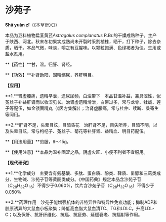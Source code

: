# 沙苑子

**Shā yuàn zǐ**（《本草衍义》）

本品为豆科植物扁茎黄芪*Astragalus complanatus* R.Br.的干燥成熟种子。主产于陕西、河北。秋末冬初果实成熟尚未开裂时采割植株，晒干，打下种子，除去杂质，晒干。本品气微，味淡，嚼之有豆腥味。以颗粒饱满、色绿褐者为佳。生用或盐水炙用。

**【药性】**甘，温。归肝、肾经。

**【功效】**补肾助阳，固精缩尿，养肝明目。

**【应用】**

**1.**肾虚腰痛，遗精早泄，遗尿尿频，白浊带下　本品甘温补益，兼具涩性，似菟丝子补益肝肾而以收涩见长。治肾虚遗精滑泄，白带过多，常与龙骨、牡蛎、莲子等配伍，如金锁固精丸（《医方集解》）；治肾虚腰痛，常与杜仲、续断、桑寄生等同用。

**2.**肝肾不足，头晕目眩，目暗昏花　治肝肾不足，目失所养，目暗不明，以及头晕目眩，常与枸杞子、菟丝子、菊花等补肝肾、益精血、明目药配伍。

**【用法用量】**煎服，9～15g。

**【使用注意】**本品为温补固涩之品，阴虚火旺、小便不利者不宜服用。

**【现代研究】**

**1.**化学成分　主要含有氨基酸、多肽、蛋白质、酚类、鞣质、甾醇和三萜类成分、生物碱、沙苑子苷等黄酮类成分。《中国药典》规定本品含沙苑子苷（C<sub>28</sub>H<sub>32</sub>O<sub> 16</sub>）不得少于0.060%，饮片含沙苑子苷（C<sub>28</sub>H<sub>32</sub>O<sub> 16</sub>）不得少于0.050%

**2.**药理作用　沙苑子能增强机体的非特异性和特异性免疫功能；抑制ADP和胶原诱异的大鼠血小板聚集；降低高血脂大鼠血清TC、TG和LDLC，升高LDL-C；以及保肝、抗肝纤维化、抗癌、抗疲劳、延缓衰老、抗辐射等作用。
